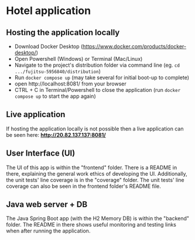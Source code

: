# Hotel application
## Hosting the application locally
- Download Docker Desktop (https://www.docker.com/products/docker-desktop/)
- Open Powershell (Windows) or Terminal (Mac/Linux)
- Navigate to the project's distribution folder via command line (eg. `cd .../fujitsu-5956840/distribution`)
- Run `docker compose up` (may take several for initial boot-up to complete)
- open http://localhost:8081/ from your browser
- CTRL + C in Terminal/Powershell to close the application (run `docker compose up` to start the app again)

## Live application
If hosting the application locally is not possible then a live application can be seen here:
**http://20.82.137.137:8081/**

## User Interface (UI)
The UI of this app is within the "frontend" folder. There is a README in there, explaining the general work ethics of developing the UI. Additionally, the unit tests' line coverage is in the "coverage" folder.
The unit tests' line coverage can also be seen in the frontend folder's README file.

## Java web server + DB
The Java Spring Boot app (with the H2 Memory DB) is within the "backend" folder. The README in there shows useful monitoring and testing links when after running the application.
